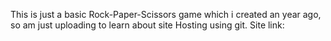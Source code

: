 This is just a basic Rock-Paper-Scissors game which i created an year ago, so am just uploading to learn about site Hosting using git. 
Site link: 
